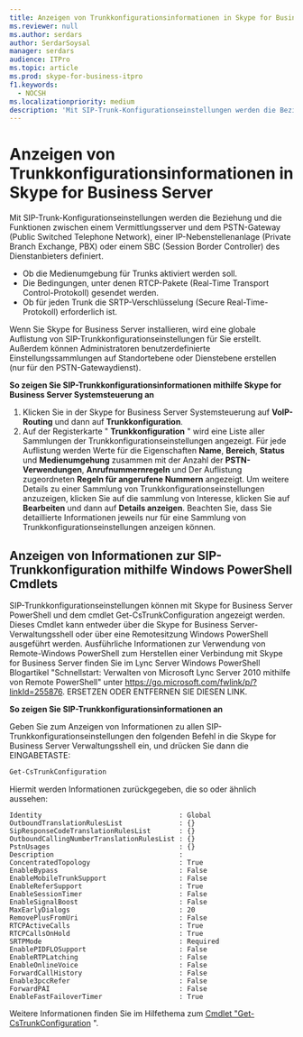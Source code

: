 ```yaml
---
title: Anzeigen von Trunkkonfigurationsinformationen in Skype for Business Server
ms.reviewer: null
ms.author: serdars
author: SerdarSoysal
manager: serdars
audience: ITPro
ms.topic: article
ms.prod: skype-for-business-itpro
f1.keywords:
  - NOCSH
ms.localizationpriority: medium
description: 'Mit SIP-Trunk-Konfigurationseinstellungen werden die Beziehung und die Funktionen zwischen einem Vermittlungsserver und dem PSTN-Gateway (Public Switched Telephone Network), einer IP-Nebenstellenanlage (Private Branch Exchange, PBX) oder einem SBC (Session Border Controller) des Dienstanbieters definiert.'
---
```


# <a name="view-trunk-configuration-information-in-skype-for-business-server"></a>Anzeigen von Trunkkonfigurationsinformationen in Skype for Business Server

Mit SIP-Trunk-Konfigurationseinstellungen werden die Beziehung und die Funktionen zwischen einem Vermittlungsserver und dem PSTN-Gateway (Public Switched Telephone Network), einer IP-Nebenstellenanlage (Private Branch Exchange, PBX) oder einem SBC (Session Border Controller) des Dienstanbieters definiert.

- Ob die Medienumgebung für Trunks aktiviert werden soll.
- Die Bedingungen, unter denen RTCP-Pakete (Real-Time Transport Control-Protokoll) gesendet werden.
- Ob für jeden Trunk die SRTP-Verschlüsselung (Secure Real-Time-Protokoll) erforderlich ist.

Wenn Sie Skype for Business Server installieren, wird eine globale Auflistung von SIP-Trunkkonfigurationseinstellungen für Sie erstellt. Außerdem können Administratoren benutzerdefinierte Einstellungssammlungen auf Standortebene oder Dienstebene erstellen (nur für den PSTN-Gatewaydienst).

**So zeigen Sie SIP-Trunkkonfigurationsinformationen mithilfe Skype for Business Server Systemsteuerung an**

1. Klicken Sie in der Skype for Business Server Systemsteuerung auf **VoIP-Routing** und dann auf **Trunkkonfiguration**.
2. Auf der Registerkarte " **Trunkkonfiguration** " wird eine Liste aller Sammlungen der Trunkkonfigurationseinstellungen angezeigt. Für jede Auflistung werden Werte für die Eigenschaften **Name**, **Bereich**, **Status** und **Medienumgehung** zusammen mit der Anzahl der **PSTN-Verwendungen**, **Anrufnummernregeln** und Der Auflistung zugeordneten **Regeln für angerufene Nummern** angezeigt. Um weitere Details zu einer Sammlung von Trunkkonfigurationseinstellungen anzuzeigen, klicken Sie auf die sammlung von Interesse, klicken Sie auf **Bearbeiten** und dann auf **Details anzeigen**. Beachten Sie, dass Sie detaillierte Informationen jeweils nur für eine Sammlung von Trunkkonfigurationseinstellungen anzeigen können.

## <a name="viewing-sip-trunk-configuration-information-by-using-windows-powershell-cmdlets"></a>Anzeigen von Informationen zur SIP-Trunkkonfiguration mithilfe Windows PowerShell Cmdlets

SIP-Trunkkonfigurationseinstellungen können mit Skype for Business Server PowerShell und dem cmdlet Get-CsTrunkConfiguration angezeigt werden. Dieses Cmdlet kann entweder über die Skype for Business Server-Verwaltungsshell oder über eine Remotesitzung Windows PowerShell ausgeführt werden. Ausführliche Informationen zur Verwendung von Remote-Windows PowerShell zum Herstellen einer Verbindung mit Skype for Business Server finden Sie im Lync Server Windows PowerShell Blogartikel "Schnellstart: Verwalten von Microsoft Lync Server 2010 mithilfe von Remote PowerShell" unter https://go.microsoft.com/fwlink/p/?linkId=255876. ERSETZEN ODER ENTFERNEN SIE DIESEN LINK.


**So zeigen Sie SIP-Trunkkonfigurationsinformationen an**

Geben Sie zum Anzeigen von Informationen zu allen SIP-Trunkkonfigurationseinstellungen den folgenden Befehl in die Skype for Business Server Verwaltungsshell ein, und drücken Sie dann die EINGABETASTE:

```powershell
Get-CsTrunkConfiguration
```

Hiermit werden Informationen zurückgegeben, die so oder ähnlich aussehen:

```console
Identity                                  : Global
OutboundTranslationRulesList              : {}
SipResponseCodeTranslationRulesList       : {}
OutboundCallingNumberTranslationRulesList : {}
PstnUsages                                : {}
Description                               :
ConcentratedTopology                      : True
EnableBypass                              : False
EnableMobileTrunkSupport                  : False
EnableReferSupport                        : True
EnableSessionTimer                        : False
EnableSignalBoost                         : False
MaxEarlyDialogs                           : 20
RemovePlusFromUri                         : False
RTCPActiveCalls                           : True
RTCPCallsOnHold                           : True
SRTPMode                                  : Required
EnablePIDFLOSupport                       : False
EnableRTPLatching                         : False
EnableOnlineVoice                         : False
ForwardCallHistory                        : False
Enable3pccRefer                           : False
ForwardPAI                                : False
EnableFastFailoverTimer                   : True
```
Weitere Informationen finden Sie im Hilfethema zum [Cmdlet "Get-CsTrunkConfiguration](/powershell/module/skype/Get-CsTrunkConfiguration) ".